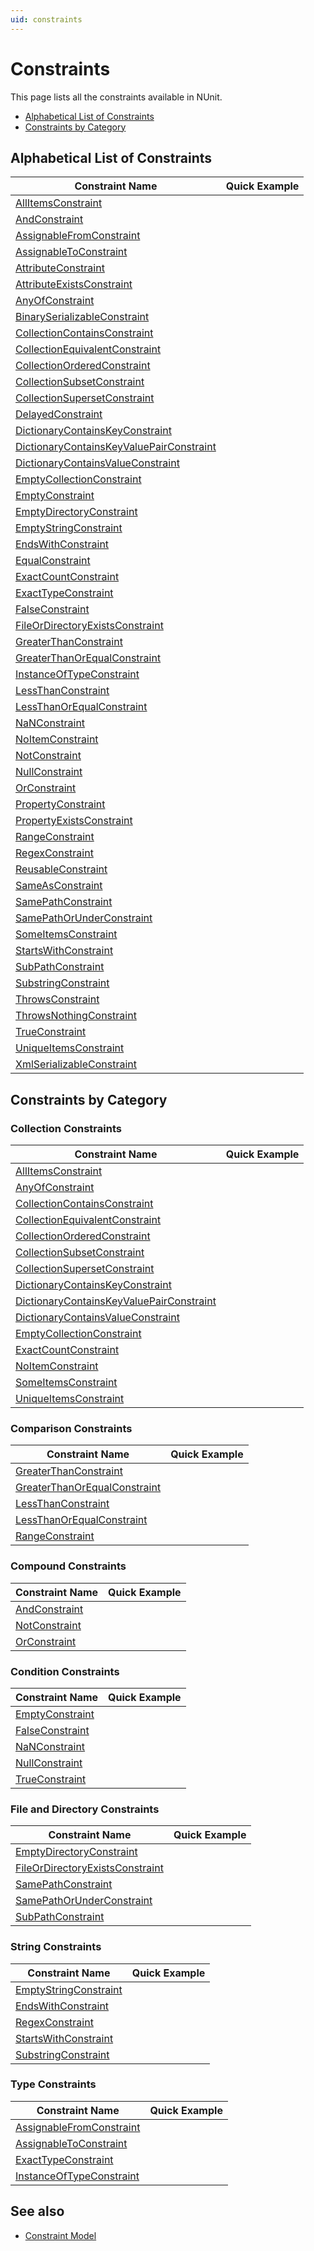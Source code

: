 ```yaml
---
uid: constraints
---
```


# Constraints

This page lists all the constraints available in NUnit.

* [Alphabetical List of Constraints](#alphabetical-list-of-constraints)
* [Constraints by Category](#constraints-by-category)

## Alphabetical List of Constraints

| Constraint Name                       | Quick Example |
| ------------------------------------- | ------------- |
| [AllItemsConstraint](AllItemsConstraint.md)               | |
| [AndConstraint](AndConstraint.md)                    | |
| [AssignableFromConstraint](AssignableFromConstraint.md)         | |
| [AssignableToConstraint](AssignableToConstraint.md)           | |
| [AttributeConstraint](AttributeConstraint.md)              | |
| [AttributeExistsConstraint](AttributeExistsConstraint.md)        | |
| [AnyOfConstraint](AnyOfConstraint.md)                  | |
| [BinarySerializableConstraint](BinarySerializableConstraint.md)     | |
| [CollectionContainsConstraint](CollectionContainsConstraint.md)     | |
| [CollectionEquivalentConstraint](CollectionEquivalentConstraint.md)   | |
| [CollectionOrderedConstraint](CollectionOrderedConstraint.md)      | |
| [CollectionSubsetConstraint](CollectionSubsetConstraint.md)       | |
| [CollectionSupersetConstraint](CollectionSupersetConstraint.md)     | |
| [DelayedConstraint](DelayedConstraint.md)                | |
| [DictionaryContainsKeyConstraint](DictionaryContainsKeyConstraint.md)  | |
| [DictionaryContainsKeyValuePairConstraint](DictionaryContainsKeyValuePairConstraint.md)  | |
| [DictionaryContainsValueConstraint](DictionaryContainsValueConstraint.md)| |
| [EmptyCollectionConstraint](EmptyCollectionConstraint.md)        | |
| [EmptyConstraint](EmptyConstraint.md)                  | |
| [EmptyDirectoryConstraint](EmptyDirectoryConstraint.md)         | |
| [EmptyStringConstraint](EmptyStringConstraint.md)            | |
| [EndsWithConstraint](EndsWithConstraint.md)               | |
| [EqualConstraint](EqualConstraint.md)                  | |
| [ExactCountConstraint](ExactCountConstraint.md)             | |
| [ExactTypeConstraint](ExactTypeConstraint.md)              | |
| [FalseConstraint](FalseConstraint.md)                  | |
| [FileOrDirectoryExistsConstraint](FileOrDirectoryExistsConstraint.md)  | |
| [GreaterThanConstraint](GreaterThanConstraint.md)            | |
| [GreaterThanOrEqualConstraint](GreaterThanOrEqualConstraint.md)     | |
| [InstanceOfTypeConstraint](InstanceOfTypeConstraint.md)         | |
| [LessThanConstraint](LessThanConstraint.md)               | |
| [LessThanOrEqualConstraint](LessThanOrEqualConstraint.md)        | |
| [NaNConstraint](NaNConstraint.md)                    | |
| [NoItemConstraint](NoItemConstraint.md)                 | |
| [NotConstraint](NotConstraint.md)                    | |
| [NullConstraint](NullConstraint.md)                   | |
| [OrConstraint](OrConstraint.md)                     | |
| [PropertyConstraint](PropertyConstraint.md)               | |
| [PropertyExistsConstraint](PropertyExistsConstraint.md)         | |
| [RangeConstraint](RangeConstraint.md)                  | |
| [RegexConstraint](RegexConstraint.md)                  | |
| [ReusableConstraint](ReusableConstraint.md)               | |
| [SameAsConstraint](SameAsConstraint.md)                 | |
| [SamePathConstraint](SamePathConstraint.md)               | |
| [SamePathOrUnderConstraint](SamePathOrUnderConstraint.md)        | |
| [SomeItemsConstraint](SomeItemsConstraint.md)              | |
| [StartsWithConstraint](StartsWithConstraint.md)             | |
| [SubPathConstraint](SubPathConstraint.md)                | |
| [SubstringConstraint](SubstringConstraint.md)              | |
| [ThrowsConstraint](ThrowsConstraint.md)                 | |
| [ThrowsNothingConstraint](ThrowsNothingConstraint.md)          | |
| [TrueConstraint](TrueConstraint.md)                   | |
| [UniqueItemsConstraint](UniqueItemsConstraint.md)            | |
| [XmlSerializableConstraint](XmlSerializableConstraint.md)        | |

## Constraints by Category

### Collection Constraints

| Constraint Name                      | Quick Example |
| -------------------------------------| ------------- |
| [AllItemsConstraint](AllItemsConstraint.md)               | |
| [AnyOfConstraint](AnyOfConstraint.md)                  | |
| [CollectionContainsConstraint](CollectionContainsConstraint.md)     | |
| [CollectionEquivalentConstraint](CollectionEquivalentConstraint.md)   | |
| [CollectionOrderedConstraint](CollectionOrderedConstraint.md)      | |
| [CollectionSubsetConstraint](CollectionSubsetConstraint.md)       | |
| [CollectionSupersetConstraint](CollectionSupersetConstraint.md)     | |
| [DictionaryContainsKeyConstraint](DictionaryContainsKeyConstraint.md)  | |
| [DictionaryContainsKeyValuePairConstraint](DictionaryContainsKeyValuePairConstraint.md)  | |
| [DictionaryContainsValueConstraint](DictionaryContainsValueConstraint.md)| |
| [EmptyCollectionConstraint](EmptyCollectionConstraint.md)        | |
| [ExactCountConstraint](ExactCountConstraint.md)             | |
| [NoItemConstraint](NoItemConstraint.md)                 | |
| [SomeItemsConstraint](SomeItemsConstraint.md)              | |
| [UniqueItemsConstraint](UniqueItemsConstraint.md)            | |

### Comparison Constraints

| Constraint Name                      | Quick Example |
| -------------------------------------| ------------- |
| [GreaterThanConstraint](GreaterThanConstraint.md)            | |
| [GreaterThanOrEqualConstraint](GreaterThanOrEqualConstraint.md)     | |
| [LessThanConstraint](LessThanConstraint.md)               | |
| [LessThanOrEqualConstraint](LessThanOrEqualConstraint.md)        | |
| [RangeConstraint](RangeConstraint.md)                  | |

### Compound Constraints

| Constraint Name                      | Quick Example |
| -------------------------------------| ------------- |
| [AndConstraint](AndConstraint.md)                    | |
| [NotConstraint](NotConstraint.md)                    | |
| [OrConstraint](OrConstraint.md)                     | |

### Condition Constraints

| Constraint Name                      | Quick Example |
| -------------------------------------| ------------- |
| [EmptyConstraint](EmptyConstraint.md)                  | |
| [FalseConstraint](FalseConstraint.md)                  | |
| [NaNConstraint](NaNConstraint.md)                    | |
| [NullConstraint](NullConstraint.md)                   | |
| [TrueConstraint](TrueConstraint.md)                   | |

### File and Directory Constraints

| Constraint Name                      | Quick Example |
| -------------------------------------| ------------- |
| [EmptyDirectoryConstraint](EmptyDirectoryConstraint.md)         | |
| [FileOrDirectoryExistsConstraint](FileOrDirectoryExistsConstraint.md)  | |
| [SamePathConstraint](SamePathConstraint.md)               | |
| [SamePathOrUnderConstraint](SamePathOrUnderConstraint.md)        | |
| [SubPathConstraint](SubPathConstraint.md)                | |

### String Constraints

| Constraint Name                      | Quick Example |
| -------------------------------------| ------------- |
| [EmptyStringConstraint](EmptyStringConstraint.md)            | |
| [EndsWithConstraint](EndsWithConstraint.md)               | |
| [RegexConstraint](RegexConstraint.md)                  | |
| [StartsWithConstraint](StartsWithConstraint.md)             | |
| [SubstringConstraint](SubstringConstraint.md)              | |

### Type Constraints

| Constraint Name                      | Quick Example |
| -------------------------------------| ------------- |
| [AssignableFromConstraint](AssignableFromConstraint.md)         | |
| [AssignableToConstraint](AssignableToConstraint.md)           | |
| [ExactTypeConstraint](ExactTypeConstraint.md)              | |
| [InstanceOfTypeConstraint](InstanceOfTypeConstraint.md)         | |

## See also

* [Constraint Model](xref:constraintmodel)

